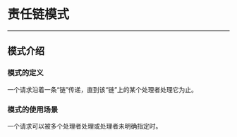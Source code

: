 # 责任链模式
---

## 模式介绍

### 模式的定义

一个请求沿着一条“链”传递，直到该“链”上的某个处理者处理它为止。

### 模式的使用场景

一个请求可以被多个处理者处理或处理者未明确指定时。